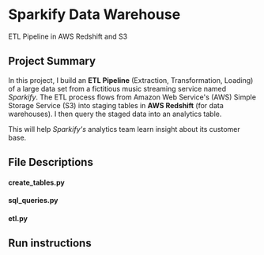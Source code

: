 # Sparkify Data Warehouse
ETL Pipeline in AWS Redshift and S3

## Project Summary
In this project, I build an **ETL Pipeline** (Extraction, Transformation, Loading)
of a large data set from a fictitious music streaming service named *Sparkify*.
The ETL process flows from Amazon Web Service's (AWS) 
Simple Storage Service (S3) 
into staging tables in **AWS Redshift** (for data warehouses).
I then query the staged data into an analytics table.

This will help *Sparkify's* analytics team learn insight about its customer base.

## File Descriptions

#### create_tables.py

#### sql_queries.py

#### etl.py

## Run instructions

